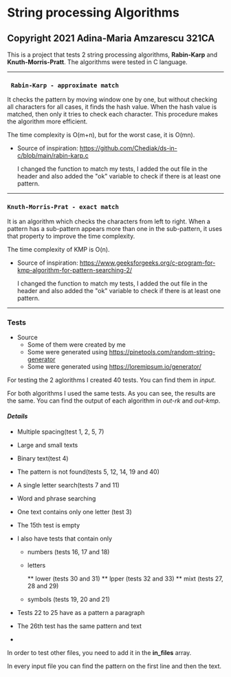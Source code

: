 # String processing Algorithms
## Copyright 2021 Adina-Maria Amzarescu 321CA

This is a project that tests 2 string processing algorithms, **Rabin-Karp** and **Knuth-Morris-Pratt**.
The algorithms were tested in C language.

______________________________________________________________________________________________________________

### `` Rabin-Karp - approximate match``

It checks the pattern by moving window one by one, but without checking all characters for all cases,
it finds the hash value. When the hash value is matched, then only it tries to check each character.
This procedure makes the algorithm more efficient.

The time complexity is O(m+n), but for the worst case, it is O(mn).

* Source of inspiration: https://github.com/Chediak/ds-in-c/blob/main/rabin-karp.c

  I changed the function to match my tests, I added the out file in the header and also
  added the "ok" variable to check if there is at least one pattern.
  
______________________________________________________________________________________________________________

### ``Knuth-Morris-Prat - exact match``

It is an algorithm which checks the characters from left to right. When a pattern has a sub-pattern
appears more than one in the sub-pattern, it uses that property to improve the time complexity.

The time complexity of KMP is O(n).

* Source of inspiration: https://www.geeksforgeeks.org/c-program-for-kmp-algorithm-for-pattern-searching-2/

  I changed the function to match my tests, I added the out file in the header and also
  added the "ok" variable to check if there is at least one pattern.
 
______________________________________________________________________________________________________________

### Tests

  * Source
    * Some of them were created by me
    * Some were generated using https://pinetools.com/random-string-generator
    * Some were generated using https://loremipsum.io/generator/

For testing the 2 aglorithms I created 40 tests. You can find them in _input_.

For both algorithms I used the same tests. As you can see, the results are the same. You can find the output
of each algorithm in _out-rk_ and _out-kmp_.

#### _Details_

  * Multiple spacing(test 1, 2, 5, 7)
  * Large and small texts
  * Binary text(test 4)
  * The pattern is not found(tests 5, 12, 14, 19 and 40)
  * A single letter search(tests 7 and 11)
  * Word and phrase searching 
  * One text contains only one letter (test 3)
  * The 15th test is empty
  * I also have tests that contain only
  
      * numbers (tests 16, 17 and 18)
      
      * letters
       
          ** lower (tests 30 and 31)
          ** lpper (tests 32 and 33)
          ** mixt (tests 27, 28 and 29)
       
      * symbols (tests 19, 20 and 21)
   * Tests 22 to 25 have as a pattern a paragraph
   * The 26th test has the same pattern and text
   * 

In order to test other files, you need to add it in the **in_files** array.

In every input file you can find the pattern on the first line and then the text.
